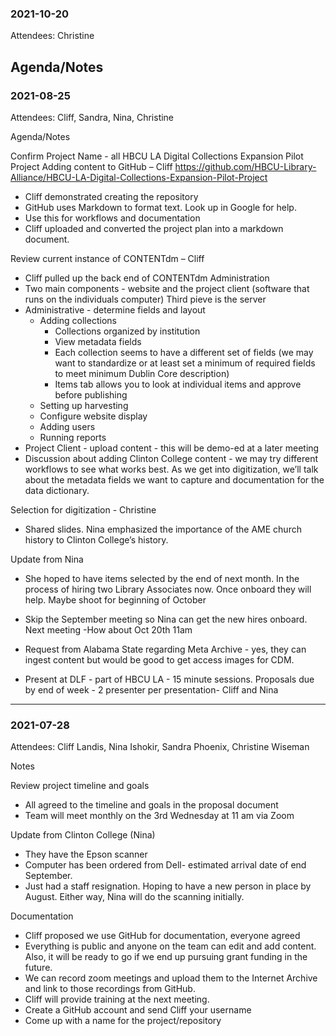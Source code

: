 ### 2021-10-20

Attendees: Christine

Agenda/Notes
---

### 2021-08-25

Attendees:  Cliff, Sandra, Nina, Christine

Agenda/Notes

Confirm Project Name - all
HBCU LA Digital Collections Expansion Pilot Project
Adding content to GitHub – Cliff
https://github.com/HBCU-Library-Alliance/HBCU-LA-Digital-Collections-Expansion-Pilot-Project
- Cliff demonstrated creating the repository
- GitHub uses Markdown to format text.  Look up in Google for help.
- Use this for workflows and documentation
- Cliff uploaded and converted the project plan into a markdown document.

Review current instance of CONTENTdm – Cliff

- Cliff pulled up the back end of CONTENTdm Administration
- Two main components - website and the project client  (software that runs on the individuals computer)  Third pieve is the server
- Administrative - determine fields and layout
    - Adding collections
        - Collections organized by institution
        - View metadata fields
        - Each collection seems to have a different set of fields (we may want to standardize or at least set a minimum of required fields to meet minimum Dublin Core description)
        - Items tab allows you to look at individual items and approve before publishing
    - Setting up harvesting
    - Configure website display
    - Adding users
    - Running reports
- Project Client - upload content - this will be demo-ed at a later meeting
- Discussion about adding Clinton College content - we may try different workflows to see what works best.  As we get into digitization, we’ll talk about the metadata fields we want to capture and documentation for the data dictionary.

Selection for digitization - Christine

- Shared slides. Nina emphasized the importance of the AME church history to Clinton College’s history.

Update from Nina

- She hoped to have items selected by the end of next month.  In the process of hiring two Library Associates now. Once onboard they will help.  Maybe shoot for beginning of October
- Skip the September meeting so Nina can get the new hires onboard.  Next meeting -How about Oct 20th 11am

- Request from Alabama State regarding Meta Archive - yes, they can ingest content but would be good to get access images for CDM.
- Present at DLF - part of HBCU LA - 15 minute sessions.  Proposals due by end of week - 2 presenter per presentation- Cliff and Nina

---

### 2021-07-28

Attendees: Cliff Landis, Nina Ishokir, Sandra Phoenix, Christine Wiseman

Notes

Review project timeline and goals
- All agreed to the timeline and goals in the proposal document
- Team will meet monthly on the 3rd Wednesday at 11 am via Zoom

Update from Clinton College (Nina)
- They have the Epson scanner
- Computer has been ordered from Dell- estimated arrival date of end September. 
- Just had a staff resignation.  Hoping to have a new person in place by August.  Either way, Nina will do the scanning initially.

Documentation 
- Cliff proposed we use GitHub for documentation, everyone agreed
- Everything is public and anyone on the team can edit and add content.  Also, it will be ready to go if we end up pursuing grant funding in the future.  
- We can record zoom meetings and upload them to  the Internet Archive and link to those recordings from GitHub. 
- Cliff will provide training at the next meeting.
- Create a GitHub account and send Cliff your username
- Come up with a name for the project/repository
